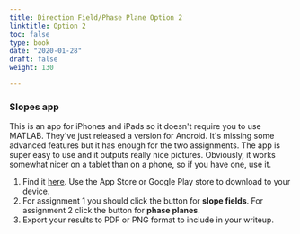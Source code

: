 ```yaml
---
title: Direction Field/Phase Plane Option 2
linktitle: Option 2
toc: false
type: book
date: "2020-01-28"
draft: false
weight: 130

---
```


### Slopes app
This is an app for iPhones and iPads so it doesn't require you to use MATLAB. They've just released a version for Android. It's missing some advanced features but it has enough for the two assignments. The app is super easy to use and it outputs really nice pictures. Obviously, it works somewhat nicer on a tablet than on a phone, so if you have one, use it.
1. Find it [here](https://sites.google.com/a/pepperdine.edu/slopes/). Use the App Store or Google Play store to download to your device.
1. For assignment 1 you should click the button for **slope fields**. For assignment 2 click the button for **phase planes**.
2. Export your results to PDF or PNG format to include in your writeup.
